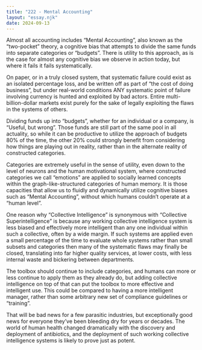 ```yaml
---
title: "222 - Mental Accounting"
layout: "essay.njk"
date: 2024-09-13
---
```


Almost all accounting includes “Mental Accounting”, also known as the “two-pocket” theory, a cognitive bias that attempts to divide the same funds into separate categories or “budgets”. There is utility to this approach, as is the case for almost any cognitive bias we observe in action today, but where it fails it fails systematically.

On paper, or in a truly closed system, that systematic failure could exist as an isolated percentage loss, and be written off as part of “the cost of doing business”, but under real-world conditions ANY systematic point of failure involving currency is hunted and exploited by bad actors. Entire multi-billion-dollar markets exist purely for the sake of legally exploiting the flaws in the systems of others.

Dividing funds up into “budgets”, whether for an individual or a company, is “Useful, but wrong”. Those funds are still part of the same pool in all actuality, so while it can be productive to utilize the approach of budgets 80% of the time, the other 20% could strongly benefit from considering how things are playing out in reality, rather than in the alternate reality of constructed categories.

Categories are extremely useful in the sense of utility, even down to the level of neurons and the human motivational system, where constructed categories we call “emotions” are applied to socially learned concepts within the graph-like-structured categories of human memory. It is those capacities that allow us to fluidly and dynamically utilize cognitive biases such as “Mental Accounting”, without which humans couldn’t operate at a “human level”.

One reason why “Collective Intelligence” is synonymous with “Collective Superintelligence” is because any working collective intelligence system is less biased and effectively more intelligent than any one individual within such a collective, often by a wide margin. If such systems are applied even a small percentage of the time to evaluate whole systems rather than small subsets and categories then many of the systematic flaws may finally be closed, translating into far higher quality services, at lower costs, with less internal waste and bickering between departments.

The toolbox should continue to include categories, and humans can more or less continue to apply them as they already do, but adding collective intelligence on top of that can put the toolbox to more effective and intelligent use. This could be compared to having a more intelligent manager, rather than some arbitrary new set of compliance guidelines or “training”.

That will be bad news for a few parasitic industries, but exceptionally good news for everyone they’ve been bleeding dry for years or decades. The world of human health changed dramatically with the discovery and deployment of antibiotics, and the deployment of such working collective intelligence systems is likely to prove just as potent.

